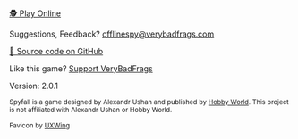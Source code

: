 ---
---

<footer class="bg-light">

<a href="https://spyfall.verybadfrags.com" target="_blank">🕵 Play Online</a>

Suggestions, Feedback? <offlinespy@verybadfrags.com>

<a href="https://github.com/VeryBadFrags/offline-spy" target="_blank">💾 Source code on GitHub</a>

Like this game? <a href="https://www.buymeacoffee.com/verybadfrags" target="_blank">Support VeryBadFrags</a>

Version: 2.0.1

<small>Spyfall is a game designed by Alexandr Ushan and published by <a href="https://hwint.ru/portfolio-item/spyfall/" target="_blank">Hobby World</a>. This project is not affiliated with Alexandr Ushan or Hobby World.</small>

<small>Favicon by <a href="https://uxwing.com/" target="_blank">UXWing</a></small>

</footer>
